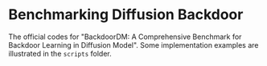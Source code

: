 # Benchmarking Diffusion Backdoor

The official codes for "BackdoorDM: A Comprehensive Benchmark for Backdoor Learning in Diffusion Model".
Some implementation examples are illustrated in the `scripts` folder.
